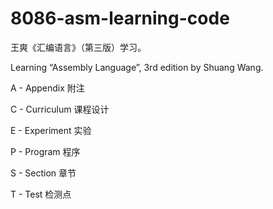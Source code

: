 # 8086-asm-learning-code

王爽《汇编语言》（第三版）学习。

Learning “Assembly Language”, 3rd edition by Shuang Wang.





A - Appendix 附注

C - Curriculum 课程设计

E - Experiment 实验

P - Program 程序

S - Section 章节

T - Test 检测点